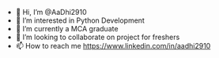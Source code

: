 - 👋 Hi, I’m @AaDhi2910
- 👀 I’m interested in Python Development 
- 🌱 I’m currently a MCA graduate
- 💞️ I’m looking to collaborate on project for freshers
- 📫 How to reach me https://www.linkedin.com/in/aadhi2910


